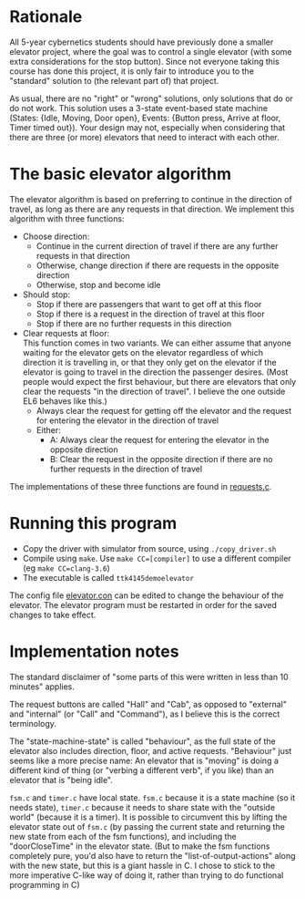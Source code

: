 Rationale
=========

All 5-year cybernetics students should have previously done a smaller elevator project, where the goal was to control a single elevator (with some extra considerations for the stop button). Since not everyone taking this course has done this project, it is only fair to introduce you to the "standard" solution to (the relevant part of) that project. 

As usual, there are no "right" or "wrong" solutions, only solutions that do or do not work. This solution uses a 3-state event-based state machine (States: {Idle, Moving, Door open}, Events: {Button press, Arrive at floor, Timer timed out}). Your design may not, especially when considering that there are three (or more) elevators that need to interact with each other.


The basic elevator algorithm
============================

The elevator algorithm is based on preferring to continue in the direction of travel, as long as there are any requests in that direction. We implement this algorithm with three functions:
 - Choose direction:
   - Continue in the current direction of travel if there are any further requests in that direction
   - Otherwise, change direction if there are requests in the opposite direction
   - Otherwise, stop and become idle
 - Should stop:
   - Stop if there are passengers that want to get off at this floor
   - Stop if there is a request in the direction of travel at this floor 
   - Stop if there are no further requests in this direction
 - Clear requests at floor:  
   This function comes in two variants. We can either assume that anyone waiting for the elevator gets on the elevator regardless of which direction it is travelling in, or that they only get on the elevator if the elevator is going to travel in the direction the passenger desires. (Most people would expect the first behaviour, but there are elevators that only clear the requests "in the direction of travel". I believe the one outside EL6 behaves like this.)
   - Always clear the request for getting off the elevator and the request for entering the elevator in the direction of travel
   - Either:
     - A: Always clear the request for entering the elevator in the opposite direction
     - B: Clear the request in the opposite direction if there are no further requests in the direction of travel
     
The implementations of these three functions are found in [requests.c](requests.c).


Running this program
====================

 - Copy the driver with simulator from source, using `./copy_driver.sh`
 - Compile using `make`. Use `make CC=[compiler]` to use a different compiler (eg `make CC=clang-3.6`)
 - The executable is called `ttk4145demoelevator`

The config file [elevator.con](elevator.con) can be edited to change the behaviour of the elevator. The elevator program must be restarted in order for the saved changes to take effect.


Implementation notes
====================

The standard disclaimer of "some parts of this were written in less than 10 minutes" applies.

The request buttons are called "Hall" and "Cab", as opposed to "external" and "internal" (or "Call" and "Command"), as I believe this is the correct terminology.

The "state-machine-state" is called "behaviour", as the full state of the elevator also includes direction, floor, and active requests. "Behaviour" just seems like a more precise name: An elevator that is "moving" is doing a different kind of thing (or "verbing a different verb", if you like) than an elevator that is "being idle".

`fsm.c` and `timer.c` have local state. `fsm.c` because it is a state machine (so it needs state), `timer.c` because it needs to share state with the "outside world" (because it is a timer). It is possible to circumvent this by lifting the elevator state out of `fsm.c` (by passing the current state and returning the new state from each of the fsm functions), and including the "doorCloseTime" in the elevator state. (But to make the fsm functions completely pure, you'd also have to return the "list-of-output-actions" along with the new state, but this is a giant hassle in C. I chose to stick to the more imperative C-like way of doing it, rather than trying to do functional programming in C)


